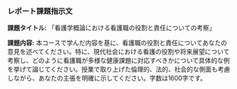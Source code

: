 ### レポート課題指示文

**課題タイトル:** 「看護学概論における看護職の役割と責任についての考察」

**課題内容:** 本コースで学んだ内容を基に、看護職の役割と責任についてあなたの意見を述べてください。特に、現代社会における看護の役割や将来展望について考察し、どのように看護職が多様な健康課題に対応すべきかについて具体的な例を挙げて論じてください。授業で取り上げた倫理的、法的、社会的な側面も考慮しながら、あなたの主張を明確に示してください。字数は1600字です。